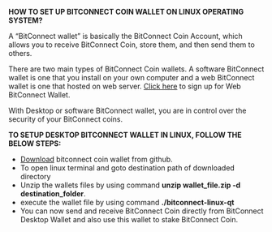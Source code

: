 <b>HOW TO SET UP BITCONNECT COIN WALLET ON LINUX OPERATING SYSTEM?</b>

A “BitConnect wallet” is basically the BitConnect Coin Account, which allows you to receive BitConnect Coin, store them, and then send them to others.

There are two main types of BitConnect Coin wallets. A software BitConnect wallet is one that you install on your own computer and a web BitConnect wallet is one that hosted on web server. <a href="https://bitconnect.co/">Click here</a> to sign up for Web BitConnect Wallet.

With Desktop or software BitConnect wallet, you are in control over the security of your BitConnect coins.


<b>TO SETUP DESKTOP BITCONNECT WALLET IN LINUX, FOLLOW THE BELOW STEPS:</b>
<ul>
<li><a href="https://github.com/bitconnectcoin/bitconnectcoin/blob/master/setup/bitconnect-linux-wallet/bitconnect-linux-qt.zip">Download</a> bitconnect coin wallet from github.</li>
<li>To open linux terminal and goto destination path of downloaded directory</li>
<li>Unzip the wallets files by using command <b>unzip wallet_file.zip -d destination_folder</b>.</li>
<li>execute the wallet file by using command <b>./bitconnect-linux-qt</b></li>
<li>You can now send and receive BitConnect Coin directly from BitConnect Desktop Wallet and also use this wallet to stake BitConnect Coin.</li>
</ul>




